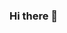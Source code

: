 ### Hi there 👋

<!--
**Shubhrika007/Shubhrika007** is a ✨ _special_ ✨ repository because its `README.md` (this file) appears on your GitHub profile.

Here are some ideas to get you started:

 🔭 I’m currently working on mathematical modelling using PuLP and Gurobi 
- 🌱 I’m currently learning ... Machine learning 
- 👯 I’m looking to collaborate on ...
- 🤔 I’m looking for help with ... gtting started with open source. 
- 💬 Ask me about ... 
- 📫 How to reach me: ...https://www.linkedin.com/in/shubhrika-ahuja-b9178a146/
- 😄 Pronouns: ...they/them
- ⚡ Fun fact: ...
-->
